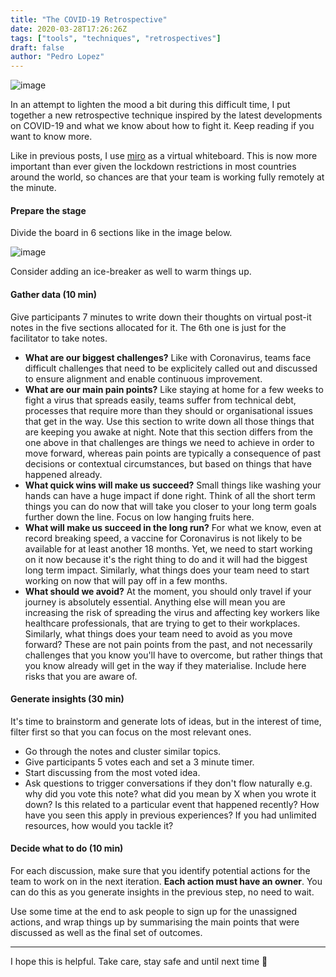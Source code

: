 ```yaml
---
title: "The COVID-19 Retrospective"
date: 2020-03-28T17:26:26Z
tags: ["tools", "techniques", "retrospectives"]
draft: false
author: "Pedro Lopez"
---
```


![image](/images/the-covid-19-retrospective.jpg)

In an attempt to lighten the mood a bit during this difficult time, I put together a new retrospective technique inspired by the latest developments on COVID-19 and what we know about how to fight it. Keep reading if you want to know more.

<!--more-->

Like in previous posts, I use [miro](https://miro.com) as a virtual whiteboard. This is now more important than ever given the lockdown restrictions in most countries around the world, so chances are that your team is working fully remotely at the minute.

#### Prepare the stage

Divide the board in 6 sections like in the image below.

![image](/images/the-covid-19-retrospective-2.jpg)

Consider adding an ice-breaker as well to warm things up.

#### Gather data (10 min)

Give participants 7 minutes to write down their thoughts on virtual post-it notes in the five sections allocated for it. The 6th one is just for the facilitator to take notes.

- **What are our biggest challenges?** Like with Coronavirus, teams face difficult challenges that need to be explicitely called out and discussed to ensure alignment and enable continuous improvement.
- **What are our main pain points?** Like staying at home for a few weeks to fight a virus that spreads easily, teams suffer from technical debt, processes that require more than they should or organisational issues that get in the way. Use this section to write down all those things that are keeping you awake at night. Note that this section differs from the one above in that challenges are things we need to achieve in order to move forward, whereas pain points are typically a consequence of past decisions or contextual circumstances, but based on things that have happened already.
- **What quick wins will make us succeed?** Small things like washing your hands can have a huge impact if done right. Think of all the short term things you can do now that will take you closer to your long term goals further down the line. Focus on low hanging fruits here.
- **What will make us succeed in the long run?** For what we know, even at record breaking speed, a vaccine for Coronavirus is not likely to be available for at least another 18 months. Yet, we need to start working on it now because it's the right thing to do and it will had the biggest long term impact. Similarly, what things does your team need to start working on now that will pay off in a few months.
- **What should we avoid?** At the moment, you should only travel if your journey is absolutely essential. Anything else will mean you are increasing the risk of spreading the virus and affecting key workers like healthcare professionals, that are trying to get to their workplaces. Similarly, what things does your team need to avoid as you move forward? These are not pain points from the past, and not necessarily challenges that you know you'll have to overcome, but rather things that you know already will get in the way if they materialise. Include here risks that you are aware of.

#### Generate insights (30 min)

It's time to brainstorm and generate lots of ideas, but in the interest of time, filter first so that you can focus on the most relevant ones.

- Go through the notes and cluster similar topics.
- Give participants 5 votes each and set a 3 minute timer.
- Start discussing from the most voted idea.
- Ask questions to trigger conversations if they don't flow naturally e.g. why did you vote this note? what did you mean by X when you wrote it down? Is this related to a particular event that happened recently? How have you seen this apply in previous experiences? If you had unlimited resources, how would you tackle it?

#### Decide what to do (10 min)

For each discussion, make sure that you identify potential actions for the team to work on in the next iteration. **Each action must have an owner**. You can do this as you generate insights in the previous step, no need to wait.

Use some time at the end to ask people to sign up for the unassigned actions, and wrap things up by summarising the main points that were discussed as well as the final set of outcomes.

--- 

I hope this is helpful. Take care, stay safe and until next time 👋